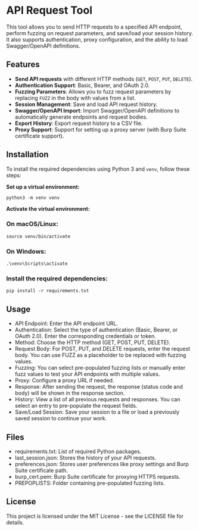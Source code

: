 # API Request Tool

This tool allows you to send HTTP requests to a specified API endpoint, perform fuzzing on request parameters, and save/load your session history. It also supports authentication, proxy configuration, and the ability to load Swagger/OpenAPI definitions.

## Features

- **Send API requests** with different HTTP methods (`GET`, `POST`, `PUT`, `DELETE`).
- **Authentication Support**: Basic, Bearer, and OAuth 2.0.
- **Fuzzing Parameters**: Allows you to fuzz request parameters by replacing `FUZZ` in the body with values from a list.
- **Session Management**: Save and load API request history.
- **Swagger/OpenAPI Import**: Import Swagger/OpenAPI definitions to automatically generate endpoints and request bodies.
- **Export History**: Export request history to a CSV file.
- **Proxy Support**: Support for setting up a proxy server (with Burp Suite certificate support).

## Installation

To install the required dependencies using Python 3 and `venv`, follow these steps:

**Set up a virtual environment:**

```
python3 -m venv venv
```
**Activate the virtual environment:**


### On macOS/Linux:

```
source venv/bin/activate
```
### On Windows:

```
.\venv\Scripts\activate
```

### Install the required dependencies:

```
pip install -r requirements.txt
```

## Usage
- API Endpoint: Enter the API endpoint URL.
- Authentication: Select the type of authentication (Basic, Bearer, or OAuth 2.0). Enter the corresponding credentials or token.
- Method: Choose the HTTP method (GET, POST, PUT, DELETE).
- Request Body: For POST, PUT, and DELETE requests, enter the request body. You can use FUZZ as a placeholder to be replaced with fuzzing values.
- Fuzzing: You can select pre-populated fuzzing lists or manually enter fuzz values to test your API endpoints with multiple values.
- Proxy: Configure a proxy URL if needed.
- Response: After sending the request, the response (status code and body) will be shown in the response section.
- History: View a list of all previous requests and responses. You can select an entry to pre-populate the request fields.
- Save/Load Session: Save your session to a file or load a previously saved session to continue your work.

## Files
- requirements.txt: List of required Python packages.
- last_session.json: Stores the history of your API requests.
- preferences.json: Stores user preferences like proxy settings and Burp Suite certificate path.
- burp_cert.pem: Burp Suite certificate for proxying HTTPS requests.
- PREPOPLISTS: Folder containing pre-populated fuzzing lists.

## License
This project is licensed under the MIT License - see the LICENSE file for details.
